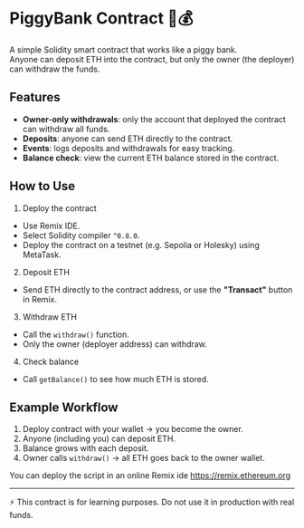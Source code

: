# PiggyBank Contract 🐷💰

A simple Solidity smart contract that works like a piggy bank.  
Anyone can deposit ETH into the contract, but only the owner (the deployer) can withdraw the funds.

## Features

- **Owner-only withdrawals**: only the account that deployed the contract can withdraw all funds.
- **Deposits**: anyone can send ETH directly to the contract.
- **Events**: logs deposits and withdrawals for easy tracking.
- **Balance check**: view the current ETH balance stored in the contract.

## How to Use

1. Deploy the contract
- Use Remix IDE.
- Select Solidity compiler ```^0.8.0```.
- Deploy the contract on a testnet (e.g. Sepolia or Holesky) using MetaTask.

2. Deposit ETH
- Send ETH directly to the contract address, or use the **"Transact"** button in Remix.

3. Withdraw ETH
- Call the ```withdraw()``` function.
- Only the owner (deployer address) can withdraw.

4. Check balance
- Call ```getBalance()``` to see how much ETH is stored.

## Example Workflow

1. Deploy contract with your wallet → you become the owner.
2. Anyone (including you) can deposit ETH.
3. Balance grows with each deposit.
4. Owner calls ```withdraw()``` → all ETH goes back to the owner wallet.

You can deploy the script in an online Remix ide https://remix.ethereum.org 

---

⚡️ This contract is for learning purposes. Do not use it in production with real funds.